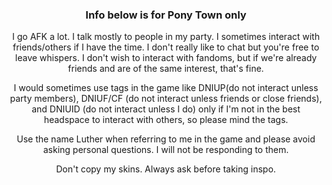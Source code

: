 ### <p align="center"> Info below is for Pony Town only </p>

<p align="center"> I go AFK a lot. I talk mostly to people in my party. I sometimes interact with friends/others if I have the time. I don't really like to chat but you're free to leave whispers. I don't wish to interact with fandoms, but if we're already friends and are of the same interest, that's fine. </p>

<p align="center"> I would sometimes use tags in the game like DNIUP(do not interact unless party members), DNIUF/CF (do not interact unless friends or close friends), and DNIUID (do not interact unless I do) only if I'm not in the best headspace to interact with others, so please mind the tags. </p>

<p align="center"> Use the name Luther when referring to me in the game and please avoid asking personal questions. I will not be responding to them. </p>

<p align="center"> Don't copy my skins. Always ask before taking inspo. </p>
